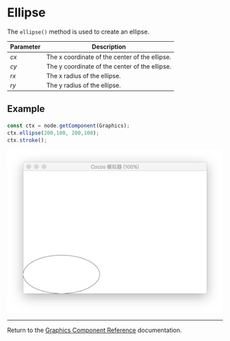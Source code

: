# Ellipse

The `ellipse()` method is used to create an ellipse.

| Parameter | Description |
| --------- | ----------- |
| *cx* | The x coordinate of the center of the ellipse. |
| *cy* | The y coordinate of the center of the ellipse. |
| *rx* | The x radius of the ellipse. |
| *ry* | The y radius of the ellipse. |

## Example

```ts
const ctx = node.getComponent(Graphics);
ctx.ellipse(200,100, 200,100);
ctx.stroke();
```

<img src="./ellipse.png">

<hr>

Return to the [Graphics Component Reference](../graphics.md) documentation.
